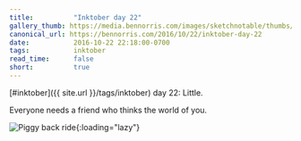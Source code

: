 ```yaml
---
title:          "Inktober day 22"
gallery_thumb: https://media.bennorris.com/images/sketchnotable/thumbs/inktober-day-22.jpg
canonical_url: https://bennorris.com/2016/10/22/inktober-day-22
date:           2016-10-22 22:18:00-0700
tags:           inktober
read_time:      false
short:          true
---
```

[#inktober]({{ site.url }}/tags/inktober) day 22: Little.

Everyone needs a friend who thinks the world of you.

![Piggy back ride](https://media.bennorris.com/images/sketchnotable/inktober-2016/inktober-day-22.jpg){:loading="lazy"}
